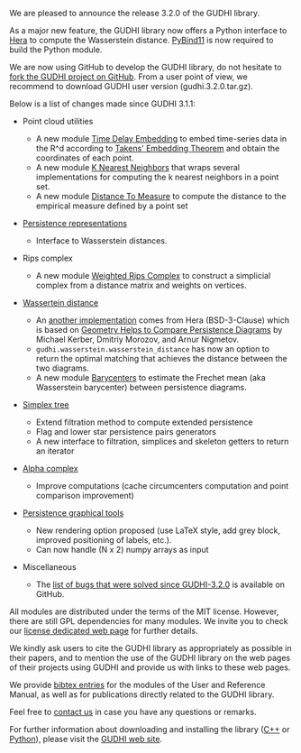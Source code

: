 We are pleased to announce the release 3.2.0 of the GUDHI library.

As a major new feature, the GUDHI library now offers a Python interface to [Hera](https://bitbucket.org/grey_narn/hera/src/master/) to compute the Wasserstein distance.
[PyBind11](https://github.com/pybind/pybind11) is now required to build the Python module.

We are now using GitHub to develop the GUDHI library, do not hesitate to [fork the GUDHI project on GitHub](https://github.com/GUDHI/gudhi-devel). From a user point of view, we recommend to download GUDHI user version (gudhi.3.2.0.tar.gz).

Below is a list of changes made since GUDHI 3.1.1:

- Point cloud utilities
     - A new module [Time Delay Embedding](https://gudhi.inria.fr/python/latest/point_cloud.html#time-delay-embedding)
       to embed time-series data in the R^d according to [Takens' Embedding Theorem](https://en.wikipedia.org/wiki/Takens%27s_theorem)
       and obtain the coordinates of each point.
     - A new module [K Nearest Neighbors](https://gudhi.inria.fr/python/latest/point_cloud.html#k-nearest-neighbors)
       that wraps several implementations for computing the k nearest neighbors in a point set.
     - A new module [Distance To Measure](https://gudhi.inria.fr/python/latest/point_cloud.html#distance-to-measure)
       to compute the distance to the empirical measure defined by a point set

- [Persistence representations](https://gudhi.inria.fr/python/latest/representations.html)
     - Interface to Wasserstein distances.

- Rips complex
     - A new module [Weighted Rips Complex](https://gudhi.inria.fr/python/latest/rips_complex_user.html#weighted-rips-complex)
       to construct a simplicial complex from a distance matrix and weights on vertices.

- [Wassertein distance](https://gudhi.inria.fr/python/latest/wasserstein_distance_user.html)
     - An [another implementation](https://gudhi.inria.fr/python/latest/wasserstein_distance_user.html#hera)
       comes from Hera (BSD-3-Clause) which is based on [Geometry Helps to Compare Persistence Diagrams](http://doi.acm.org/10.1145/3064175)
       by Michael Kerber, Dmitriy Morozov, and Arnur Nigmetov.
     - `gudhi.wasserstein.wasserstein_distance` has now an option to return the optimal matching that achieves the distance between the two diagrams.
     - A new module [Barycenters](https://gudhi.inria.fr/python/latest/wasserstein_distance_user.html#barycenters)
       to estimate the Frechet mean (aka Wasserstein barycenter) between persistence diagrams.

- [Simplex tree](https://gudhi.inria.fr/python/latest/simplex_tree_ref.html)
     - Extend filtration method to compute extended persistence
     - Flag and lower star persistence pairs generators
     - A new interface to filtration, simplices and skeleton getters to return an iterator

- [Alpha complex](https://gudhi.inria.fr/doc/latest/group__alpha__complex.html)
     - Improve computations (cache circumcenters computation and point comparison improvement)

- [Persistence graphical tools](https://gudhi.inria.fr/python/latest/persistence_graphical_tools_user.html)
     - New rendering option proposed (use LaTeX style, add grey block, improved positioning of labels, etc.). 
     - Can now handle (N x 2) numpy arrays as input 

- Miscellaneous
     - The [list of bugs that were solved since GUDHI-3.2.0](https://github.com/GUDHI/gudhi-devel/issues?q=label%3A3.2.0+is%3Aclosed) is available on GitHub.

All modules are distributed under the terms of the MIT license.
However, there are still GPL dependencies for many modules. We invite you to check our [license dedicated web page](https://gudhi.inria.fr/licensing/) for further details.

We kindly ask users to cite the GUDHI library as appropriately as possible in their papers, and to mention the use of the GUDHI library on the web pages of their projects using GUDHI and provide us with links to these web pages.

We provide [bibtex entries](https://gudhi.inria.fr/doc/latest/_citation.html) for the modules of the User and Reference Manual, as well as for publications directly related to the GUDHI library. 

Feel free to [contact us](https://gudhi.inria.fr/contact/) in case you have any questions or remarks.

For further information about downloading and installing the library ([C++](https://gudhi.inria.fr/doc/latest/installation.html) or [Python](https://gudhi.inria.fr/python/latest/installation.html)), please visit the [GUDHI web site](https://gudhi.inria.fr/).
